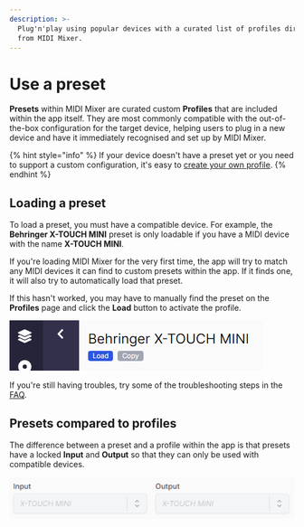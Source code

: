 ```yaml
---
description: >-
  Plug'n'play using popular devices with a curated list of profiles directly
  from MIDI Mixer.
---
```


# Use a preset

**Presets** within MIDI Mixer are curated custom **Profiles** that are included within the app itself. They are most commonly compatible with the out-of-the-box configuration for the target device, helping users to plug in a new device and have it immediately recognised and set up by MIDI Mixer.

{% hint style="info" %}
If your device doesn't have a preset yet or you need to support a custom configuration, it's easy to [create your own profile](create-a-profile.md).
{% endhint %}

## Loading a preset

To load a preset, you must have a compatible device. For example, the **Behringer X-TOUCH MINI** preset is only loadable if you have a MIDI device with the name **X-TOUCH MINI**.

If you're loading MIDI Mixer for the very first time, the app will try to match any MIDI devices it can find to custom presets within the app. If it finds one, it will also try to automatically load that preset.

If this hasn't worked, you may have to manually find the preset on the **Profiles** page and click the **Load** button to activate the profile.

![An unloaded preset](../.gitbook/assets/image%20%285%29.png)

If you're still having troubles, try some of the troubleshooting steps in the [FAQ](../faq.md).

## Presets compared to profiles

The difference between a preset and a profile within the app is that presets have a locked **Input** and **Output** so that they can only be used with compatible devices.

![A preset&apos;s greyed out \(locked\) input and output](../.gitbook/assets/image%20%284%29.png)

### 



